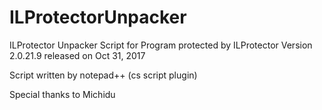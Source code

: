 # ILProtectorUnpacker
ILProtector Unpacker Script for Program protected by ILProtector Version 2.0.21.9 released on Oct 31, 2017

Script written by notepad++ (cs script plugin)

Special thanks to Michidu
